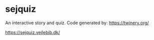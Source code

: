 # sejquiz
An interactive story and quiz. Code generated by: https://twinery.org/

https://sejquiz.vejlebib.dk/
